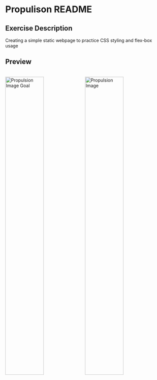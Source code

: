 # Propulison README

## Exercise Description
Creating a simple static webpage to practice CSS styling and flex-box usage

## Preview
<br>


</style>
<div>
<img width=49% alt="Propulsion Image Goal" src="https://user-images.githubusercontent.com/110164826/194941565-9e46853d-013f-472f-ba64-3c7e1c03698d.png">

<img width=49% alt="Propulsion Image" src="https://user-images.githubusercontent.com/110164826/194940821-330cca41-682e-456a-a414-dffccd24d254.png">
</div>


